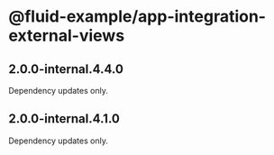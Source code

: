 # @fluid-example/app-integration-external-views

## 2.0.0-internal.4.4.0

Dependency updates only.

## 2.0.0-internal.4.1.0

Dependency updates only.
